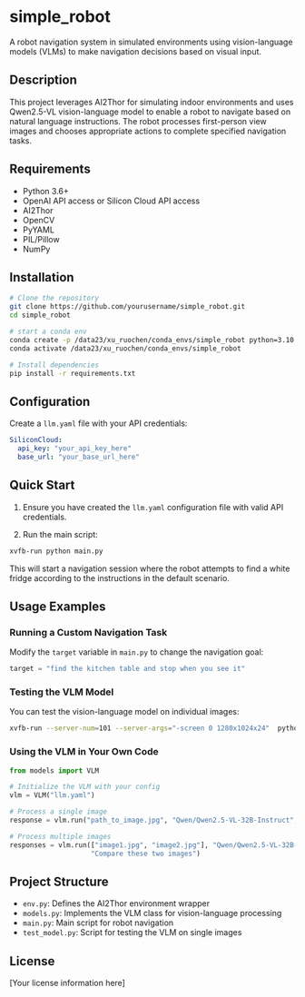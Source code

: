 # simple_robot

A robot navigation system in simulated environments using vision-language models (VLMs) to make navigation decisions based on visual input.

## Description

This project leverages AI2Thor for simulating indoor environments and uses Qwen2.5-VL vision-language model to enable a robot to navigate based on natural language instructions. The robot processes first-person view images and chooses appropriate actions to complete specified navigation tasks.

## Requirements

- Python 3.6+
- OpenAI API access or Silicon Cloud API access
- AI2Thor
- OpenCV
- PyYAML
- PIL/Pillow
- NumPy

## Installation

```bash
# Clone the repository
git clone https://github.com/yourusername/simple_robot.git
cd simple_robot

# start a conda env
conda create -p /data23/xu_ruochen/conda_envs/simple_robot python=3.10 -y
conda activate /data23/xu_ruochen/conda_envs/simple_robot

# Install dependencies
pip install -r requirements.txt
```

## Configuration

Create a `llm.yaml` file with your API credentials:

```yaml
SiliconCloud:
  api_key: "your_api_key_here"
  base_url: "your_base_url_here"
```

## Quick Start

1. Ensure you have created the `llm.yaml` configuration file with valid API credentials.

2. Run the main script:
```bash
xvfb-run python main.py
```

This will start a navigation session where the robot attempts to find a white fridge according to the instructions in the default scenario.

## Usage Examples

### Running a Custom Navigation Task

Modify the `target` variable in `main.py` to change the navigation goal:

```python
target = "find the kitchen table and stop when you see it"
```

### Testing the VLM Model

You can test the vision-language model on individual images:

```bash
xvfb-run --server-num=101 --server-args="-screen 0 1280x1024x24"  python test_map.py
```

### Using the VLM in Your Own Code

```python
from models import VLM

# Initialize the VLM with your config
vlm = VLM("llm.yaml")

# Process a single image
response = vlm.run("path_to_image.jpg", "Qwen/Qwen2.5-VL-32B-Instruct", "Describe what you see")

# Process multiple images
responses = vlm.run(["image1.jpg", "image2.jpg"], "Qwen/Qwen2.5-VL-32B-Instruct", 
                    "Compare these two images")
```

## Project Structure

- `env.py`: Defines the AI2Thor environment wrapper
- `models.py`: Implements the VLM class for vision-language processing
- `main.py`: Main script for robot navigation
- `test_model.py`: Script for testing the VLM on single images

## License

[Your license information here]

